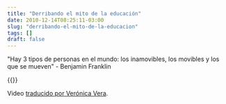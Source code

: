 ```yaml
---
title: "Derribando el mito de la educación"
date: 2010-12-14T08:25:11-03:00
slug: "derribando-el-mito-de-la-educacion"
tags: []
draft: false
---
```


"Hay 3 tipos de personas en el mundo: los inamovibles, los movibles y
los que se mueven" - Benjamin Franklin

{{<youtube zDZFcDGpL4U>}}

Video [traducido por Verónica Vera](http://veronicavera-factorhumano.com/?p=2033).

